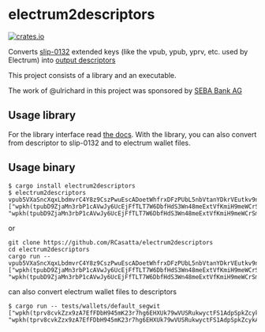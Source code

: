 # electrum2descriptors

[![crates.io](https://img.shields.io/crates/v/electrum2descriptors.svg)](https://crates.io/crates/electrum2descriptors)

Converts [slip-0132](https://github.com/satoshilabs/slips/blob/master/slip-0132.md) extended keys (like the vpub, ypub, yprv, etc. used by Electrum) into [output descriptors](https://github.com/bitcoin/bitcoin/blob/master/doc/descriptors.md)

This project consists of a library and an executable. 

The work of @ulrichard in this project was sponsored by [SEBA Bank AG](https://seba.swiss)

## Usage library
For the library interface read [the docs](https://docs.rs/electrum2descriptors/latest/libelectrum2descriptors/).
With the library, you can also convert from descriptor to slip-0132 and to electrum wallet files.

## Usage binary

```
$ cargo install electrum2descriptors
$ electrum2descriptors vpub5VXaSncXqxLbdmvrC4Y8z9CszPwuEscADoetWhfrxDFzPUbL5nbVtanYDkrVEutkv9n5A5aCcvRC9swbjDKgHjCZ2tAeae8VsBuPbS8KpXv
["wpkh(tpubD9ZjaMn3rbP1cAVwJy6UcEjFfTLT7W6DbfHdS3Wn48meExtVfKmiH9meWCrSmE9qXLYbGcHC5LxLcdfLZTzwme23qAJoRzRhzbd68dHeyjp/0/*)", "wpkh(tpubD9ZjaMn3rbP1cAVwJy6UcEjFfTLT7W6DbfHdS3Wn48meExtVfKmiH9meWCrSmE9qXLYbGcHC5LxLcdfLZTzwme23qAJoRzRhzbd68dHeyjp/1/*)"]
```

or

```
git clone https://github.com/RCasatta/electrum2descriptors
cd electrum2descriptors
cargo run -- vpub5VXaSncXqxLbdmvrC4Y8z9CszPwuEscADoetWhfrxDFzPUbL5nbVtanYDkrVEutkv9n5A5aCcvRC9swbjDKgHjCZ2tAeae8VsBuPbS8KpXv
["wpkh(tpubD9ZjaMn3rbP1cAVwJy6UcEjFfTLT7W6DbfHdS3Wn48meExtVfKmiH9meWCrSmE9qXLYbGcHC5LxLcdfLZTzwme23qAJoRzRhzbd68dHeyjp/0/*)", "wpkh(tpubD9ZjaMn3rbP1cAVwJy6UcEjFfTLT7W6DbfHdS3Wn48meExtVfKmiH9meWCrSmE9qXLYbGcHC5LxLcdfLZTzwme23qAJoRzRhzbd68dHeyjp/1/*)"]
```

can also convert electrum wallet files to descriptors

```
$ cargo run -- tests/wallets/default_segwit 
["wpkh(tprv8cvkZzx9zA7EfFDbH945mK23r7hg6EHXUk79wVUSRukwyctFS1AdpSpkZcykAMDveCj8RA3R4jwFTKMwMbWexJox8NMqq7YphJLDumfCSfu/0/*)", "wpkh(tprv8cvkZzx9zA7EfFDbH945mK23r7hg6EHXUk79wVUSRukwyctFS1AdpSpkZcykAMDveCj8RA3R4jwFTKMwMbWexJox8NMqq7YphJLDumfCSfu/1/*)"]
```
